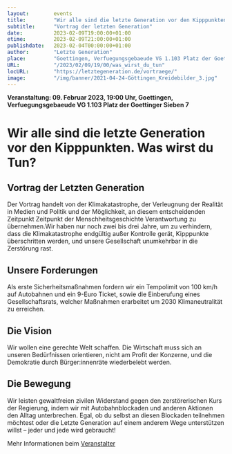 ```yaml
---
layout:        events
title:         "Wir alle sind die letzte Generation vor den Kipppunkten. Was wirst du Tun?"
subtitle:      "Vortrag der letzten Generation"
date:          2023-02-09T19:00:00+01:00
etime:         2023-02-09T21:00:00+01:00
publishdate:   2023-02-04T00:00:00+01:00
author:        "Letzte Generation"
place:         "Goettingen, Verfuegungsgebaeude VG 1.103 Platz der Goettinger Sieben 7"
URL:           "/2023/02/09/19/00/was_wirst_du_tun"
locURL:        "https://letztegeneration.de/vortraege/"
image:         "/img/banner/2021-04-24-Göttingen_Kreidebilder_3.jpg"
---
```


**Veranstaltung: 09. Februar 2023, 19:00 Uhr, Goettingen, Verfuegungsgebaeude VG 1.103 Platz der Goettinger Sieben 7**

Wir alle sind die letzte Generation vor den Kipppunkten. Was wirst du Tun?
===========
 

Vortrag der Letzten Generation
----------

Der Vortrag handelt von der Klimakatastrophe, der Verleugnung der Realität in Medien und Politik und der Möglichkeit, an diesem entscheidenden Zeitpunkt Zeitpunkt der Menschheitsgeschichte Verantwortung zu übernehmen.Wir haben nur noch zwei bis drei Jahre, um zu verhindern, dass die Klimakatastrophe endgültig außer Kontrolle gerät, Kipppunkte überschritten werden, und unsere Gesellschaft unumkehrbar in die Zerstörung rast.

Unsere Forderungen
----------

Als erste Sicherheitsmaßnahmen fordern wir ein Tempolimit von 100 km/h auf Autobahnen und ein 9-Euro Ticket, sowie die Einberufung eines Gesellschaftsrats, welcher Maßnahmen erarbeitet um 2030 Klimaneutralität zu erreichen.

Die Vision
----------

Wir wollen eine gerechte Welt schaffen. Die Wirtschaft muss sich an unseren Bedürfnissen orientieren, nicht am Profit der Konzerne, und die Demokratie durch Bürger:innenräte wiederbelebt werden.

Die Bewegung
----------

Wir leisten gewaltfreien zivilen Widerstand gegen den zerstörerischen Kurs der Regierung, indem wir mit Autobahnblockaden und anderen Aktionen den Alltag unterbrechen. Egal, ob du selbst an diesen Blockaden teilnehmen möchtest oder die Letzte Generation auf einem anderem Wege unterstützen willst – jeder und jede wird gebraucht!


Mehr Informationen beim [Veranstalter](https://letztegeneration.de/vortraege/)
